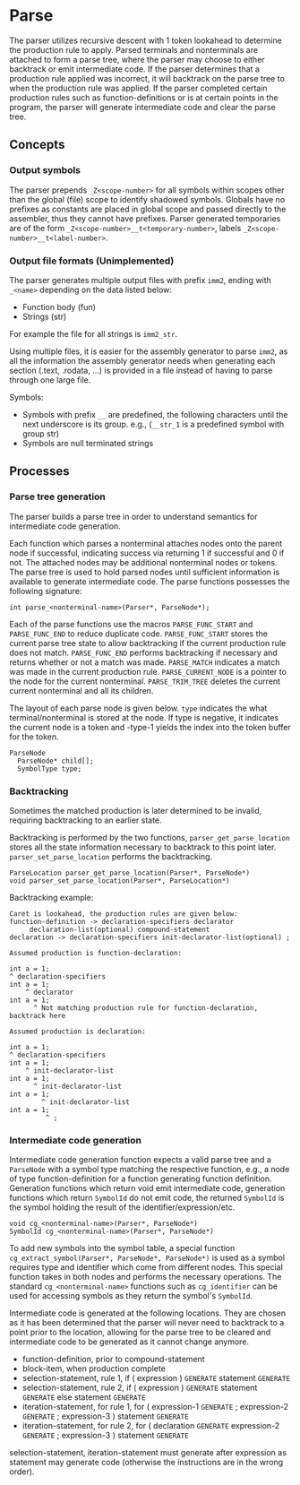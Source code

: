 # Parse

The parser utilizes recursive descent with 1 token lookahead to determine the production rule to apply. Parsed terminals and nonterminals are attached to form a parse tree, where the parser may choose to either backtrack or emit intermediate code. If the parser determines that a production rule applied was incorrect, it will backtrack on the parse tree to when the production rule was applied. If the parser completed certain production rules such as function-definitions or is at certain points in the program, the parser will generate intermediate code and clear the parse tree.

## Concepts

### Output symbols

The parser prepends `_Z<scope-number>` for all symbols within scopes other than the global (file) scope to identify shadowed symbols. Globals have no prefixes as constants are placed in global scope and passed directly to the assembler, thus they cannot have prefixes. Parser generated temporaries are of the form `_Z<scope-number>__t<temporary-number>`, labels `_Z<scope-number>__t<label-number>`.

### Output file formats (Unimplemented)

The parser generates multiple output files with prefix `imm2`, ending with `_<name>` depending on the data listed below:

- Function body (fun)
- Strings (str)

For example the file for all strings is `imm2_str`.

Using multiple files, it is easier for the assembly generator to parse `imm2`, as all the information the assembly generator needs when generating each section (.text, .rodata, ...) is provided in a file instead of having to parse through one large file.

Symbols:

- Symbols with prefix `__` are predefined, the following characters until the next underscore is its group. e.g., (`__str_1` is a predefined symbol with group str)
- Symbols are null terminated strings

## Processes

### Parse tree generation

The parser builds a parse tree in order to understand semantics for intermediate code generation.

Each function which parses a nonterminal attaches nodes onto the parent node if successful, indicating success via returning 1 if successful and 0 if not. The attached nodes may be additional nonterminal nodes or tokens. The parse tree is used to hold parsed nodes until sufficient information is available to generate intermediate code. The parse functions possesses the following signature:

```
int parse_<nonterminal-name>(Parser*, ParseNode*);
```

Each of the parse functions use the macros `PARSE_FUNC_START` and `PARSE_FUNC_END` to reduce duplicate code. `PARSE_FUNC_START` stores the current parse tree state to allow backtracking if the current production rule does not match. `PARSE_FUNC_END` performs backtracking if necessary and returns whether or not a match was made. `PARSE_MATCH` indicates a match was made in the current production rule. `PARSE_CURRENT_NODE` is a pointer to the node for the current nonterminal. `PARSE_TRIM_TREE` deletes the current current nonterminal and all its children.

The layout of each parse node is given below. `type` indicates the what terminal/nonterminal is stored at the node. If type is negative, it indicates the current node is a token and -type-1 yields the index into the token buffer for the token.

```
ParseNode
  ParseNode* child[];
  SymbolType type;
```

### Backtracking

Sometimes the matched production is later determined to be invalid, requiring backtracking to an earlier state.

Backtracking is performed by the two functions, `parser_get_parse_location` stores all the state information necessary to backtrack to this point later. `parser_set_parse_location` performs the backtracking.

```
ParseLocation parser_get_parse_location(Parser*, ParseNode*)
void parser_set_parse_location(Parser*, ParseLocation*)
```

Backtracking example:

```
Caret is lookahead, the production rules are given below:
function-definition -> declaration-specifiers declarator
     declaration-list(optional) compound-statement
declaration -> declaration-specifiers init-declarator-list(optional) ;

Assumed production is function-declaration:

int a = 1;
^ declaration-specifiers
int a = 1;
    ^ declarator
int a = 1;
      ^ Not matching production rule for function-declaration, backtrack here

Assumed production is declaration:

int a = 1;
^ declaration-specifiers
int a = 1;
    ^ init-declarator-list
int a = 1;
      ^ init-declarator-list
int a = 1;
        ^ init-declarator-list
int a = 1;
         ^ ;
```

### Intermediate code generation

Intermediate code generation function expects a valid parse tree and a `ParseNode` with a symbol type matching the respective function, e.g., a node of type function-definition for a function generating function definition. Generation functions which return void emit intermediate code, generation functions which return `SymbolId` do not emit code, the returned `SymbolId` is the symbol holding the result of the identifier/expression/etc.

```
void cg_<nonterminal-name>(Parser*, ParseNode*)
SymbolId cg_<nonterminal-name>(Parser*, ParseNode*)
```

To add new symbols into the symbol table, a special function `cg_extract_symbol(Parser*, ParseNode*, ParseNode*)` is used as a symbol requires type and identifier which come from different nodes. This special function takes in both nodes and performs the necessary operations. The standard `cg_<nonterminal-name>` functions such as `cg_identifier` can be used for accessing symbols as they return the symbol's `SymbolId`.

Intermediate code is generated at the following locations. They are chosen as it has been determined that the parser will never need to backtrack to a point prior to the location, allowing for the parse tree to be cleared and intermediate code to be generated as it cannot change anymore.

- function-definition, prior to compound-statement
- block-item, when production complete
- selection-statement, rule 1, if ( expression ) `GENERATE` statement `GENERATE`
- selection-statement, rule 2, if ( expression ) `GENERATE` statement `GENERATE` else statement `GENERATE`
- iteration-statement, for rule 1, for ( expression-1 `GENERATE` ; expression-2 `GENERATE` ; expression-3 ) statement `GENERATE`
- iteration-statement, for rule 2, for ( declaration `GENERATE` expression-2 `GENERATE` ; expression-3 ) statement `GENERATE`

selection-statement, iteration-statement must generate after expression as statement may generate code (otherwise the instructions are in the wrong order).


